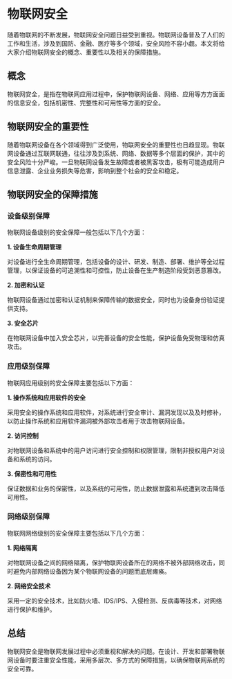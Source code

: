 # 物联网安全
随着物联网的不断发展，物联网安全问题日益受到重视。物联网设备普及了人们的工作和生活，涉及到国防、金融、医疗等多个领域，安全风险不容小觑。本文将给大家介绍物联网安全的概念、重要性以及相关的保障措施。

## 概念
物联网安全，是指在物联网应用过程中，保护物联网设备、网络、应用等方方面面的信息安全，包括机密性、完整性和可用性等方面的安全。

## 物联网安全的重要性
随着物联网设备在各个领域得到广泛使用，物联网安全的重要性也日趋显现。物联网设备通过互联网联通，往往涉及到系统、网络、数据等多个层面的保护，其中的安全风险十分严峻。一旦物联网设备发生故障或者被黑客攻击，极有可能造成用户信息泄露、企业业务损失等危害，影响到整个社会的安全和稳定。

## 物联网安全的保障措施
### 设备级别保障
物联网设备级别的安全保障一般包括以下几个方面：

**1. 设备生命周期管理**

对设备进行全生命周期管理，包括设备的设计、研发、制造、部署、维护等全过程管理，以保证设备的可追溯性和可控性，防止设备在生产制造阶段受到恶意篡改。

**2. 加密和认证**

物联网设备通过加密和认证机制来保障传输的数据安全，同时也为设备身份验证提供支持。

**3. 安全芯片**

在物联网设备中加入安全芯片，以完善设备的安全性能，保护设备免受物理和仿真攻击。

### 应用级别保障
物联网应用级别的安全保障主要包括以下方面：

**1. 操作系统和应用软件的安全**

采用安全的操作系统和应用软件，对系统进行安全审计、漏洞发现以及及时修补，以防止操作系统和应用软件漏洞被外部攻击者用于攻击物联网设备。

**2. 访问控制**

对物联网设备和系统中的用户访问进行安全控制和权限管理，限制非授权用户对设备和系统的访问。

**3. 保密性和可用性**

保证数据和业务的保密性，以及系统的可用性，防止数据泄露和系统遭到攻击降低可用性。

### 网络级别保障
物联网网络级别的安全保障主要包括以下几个方面：

**1. 网络隔离**

对物联网设备之间的网络隔离，保护物联网设备所在的网络不被外部网络攻击，同时避免内部网络设备因为某个物联网设备的问题而底层瘫痪。

**2. 网络安全技术**

采用一定的安全技术，比如防火墙、IDS/IPS、入侵检测、反病毒等技术，对网络进行保护和维护。

## 总结
物联网安全是物联网发展过程中必须重视和解决的问题。在设计、开发和部署物联网设备时要注重安全性能，采用多层次、多方式的保障措施，以确保物联网系统的安全可靠。